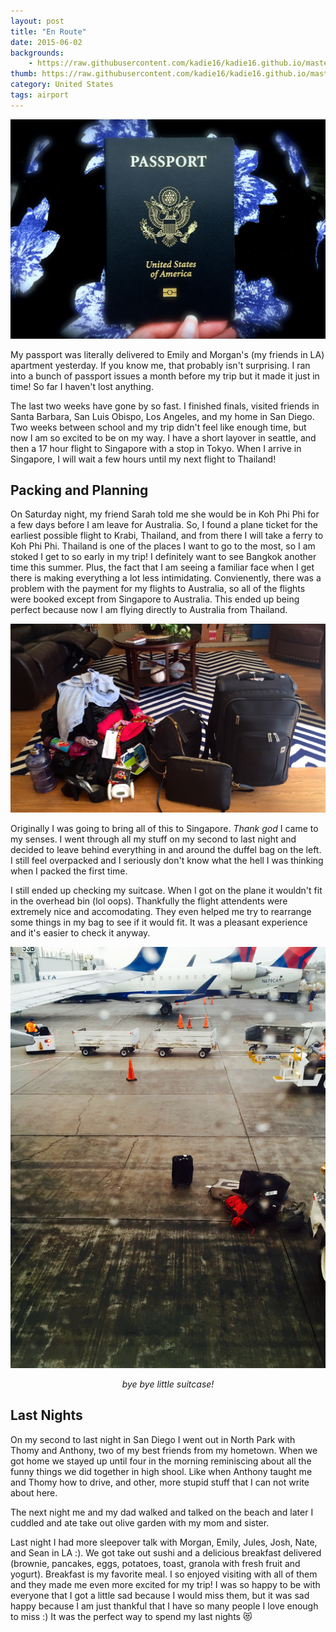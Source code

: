 ```yaml
---
layout: post
title: "En Route"
date: 2015-06-02
backgrounds:
    - https://raw.githubusercontent.com/kadie16/kadie16.github.io/master/assets/images/backgrounds/asiaMap.jpg
thumb: https://raw.githubusercontent.com/kadie16/kadie16.github.io/master/assets/images/thumbnails/one.jpg
category: United States 
tags: airport 
---
```



![Thumbnail](https://raw.githubusercontent.com/kadie16/kadie16.github.io/master/assets/images/thumbnails/one.jpg)

My passport was literally delivered to Emily and Morgan's (my friends in LA) apartment yesterday. If you know me, that probably isn't surprising. I ran into a bunch of passport issues a month before my trip but it made it just in time! So far I haven't lost anything. 

The last two weeks have gone by so fast. I finished finals, visited friends in Santa Barbara, San Luis Obispo, Los Angeles, and my home in San Diego. Two weeks between school and my trip didn't feel like enough time, but now I am so excited to be on my way. I have a short layover in seattle, and then a 17 hour flight to Singapore with a stop in Tokyo. When I arrive in Singapore, I will wait a few hours until my next flight to Thailand! 

## Packing and Planning 
On Saturday night, my friend Sarah told me she would be in Koh Phi Phi for a few days before I am leave for Australia. So, I found a plane ticket for the earliest possible flight to Krabi, Thailand, and from there I will take a ferry to Koh Phi Phi. Thailand is one of the places I want to go to the most, so I am stoked I get to so early in my trip! I definitely want to see Bangkok another time this summer. Plus, the fact that I am seeing a familiar face when I get there is making everything a lot less intimidating. Convienently, there was a problem with the payment for my flights to Australia, so all of the flights were booked except from Singapore to Australia. This ended up being perfect because now I am flying directly to Australia from Thailand. 

![Too Much Stuff](https://raw.githubusercontent.com/kadie16/kadie16.github.io/master/assets/images/posts/en-route%20/packed.JPG)

Originally I was going to bring all of this to Singapore. _Thank god_ I came to my senses. I went through all my stuff on my second to last night and decided to leave behind everything in and around the duffel bag on the left. I still feel overpacked and I seriously don't know what the hell I was thinking when I packed the first time. 

I still ended up checking my suitcase. When I got on the plane it wouldn't fit in the overhead bin (lol oops). Thankfully the flight attendents were extremely nice and accomodating. They even helped me try to rearrange some things in my bag to see if it would fit. It was a pleasant experience and it's easier to check it anyway. 

![Bye bye my little suitcase](https://raw.githubusercontent.com/kadie16/kadie16.github.io/master/assets/images/posts/en-route%20/suitcase.jpg)<br>
_<center>bye bye little suitcase!</center>_

## Last Nights 
On my second to last night in San Diego I went out in North Park with Thomy and Anthony, two of my best friends from my hometown. When we got home we stayed up until four in the morning reminiscing about all the funny things we did together in high shool. Like when Anthony taught me and Thomy how to drive, and other, more stupid stuff that I can not write about here. 

The next night me and my dad walked and talked on the beach and later I cuddled and ate take out olive garden with my mom and sister. 

Last night I had more sleepover talk with Morgan, Emily, Jules, Josh, Nate, and Sean in LA :). We got take out sushi and a delicious breakfast delivered (brownie, pancakes, eggs, potatoes, toast, granola with fresh fruit and yogurt). Breakfast is my favorite meal. I so enjoyed visiting with all of them and they made me even more excited for my trip! I was so happy to be with everyone that I got a little sad because I would miss them, but it was sad happy because I am just thankful that I have so many people I love enough to miss :) It was the perfect way to spend my last nights :heart_eyes_cat:

